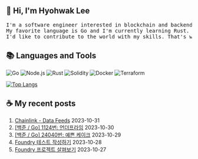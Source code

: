 ## 👋 Hi, I'm Hyohwak Lee

<pre>
I'm a software engineer interested in blockchain and backend development.
My favorite language is Go and I'm currently learning Rust. Maybe I'll be a Rustacean soon 🦀
I'd like to contribute to the world with my skills. That's why I'm here.
</pre>

## 📚 Languages and Tools

![Go](https://img.shields.io/badge/Go-00ADD8?style=for-the-badge&logo=go&logoColor=white)
![Node.js](https://img.shields.io/badge/Node.js-43853D?style=for-the-badge&logo=node.js&logoColor=white)
![Rust](https://img.shields.io/badge/Rust-000000?style=for-the-badge&logo=rust&logoColor=white)
![Solidity](https://img.shields.io/badge/solidity-363636?style=for-the-badge&logo=solidity&logoColor=white)
![Docker](https://img.shields.io/badge/docker-%230db7ed.svg?style=for-the-badge&logo=docker&logoColor=white)
![Terraform](https://img.shields.io/badge/terraform-%235835CC.svg?style=for-the-badge&logo=terraform&logoColor=white)

[![Top Langs](https://github-readme-stats.vercel.app/api/top-langs/?username=piatoss3612&layout=compact)](https://github.com/piatoss3612/github-readme-stats)

## ☕ My recent posts

1. [Chainlink - Data Feeds](https://piatoss3612.tistory.com/67) 2023-10-31
2. [[백준 / Go] 1124번: 언더프라임](https://piatoss3612.tistory.com/66) 2023-10-30
3. [[백준 / Go] 24040번: 예쁜 케이크](https://piatoss3612.tistory.com/65) 2023-10-29
4. [Foundry 테스트 작성하기](https://piatoss3612.tistory.com/64) 2023-10-28
5. [Foundry 프로젝트 살펴보기](https://piatoss3612.tistory.com/63) 2023-10-27